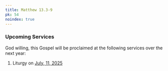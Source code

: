 ```yaml
---
title: Matthew 13.3-9
pk: 54
noindex: true
---
```


### Upcoming Services

God willing, this Gospel will be proclaimed at the following services over the next year:


1. Liturgy on [July, 11, 2025](https://orthocal.info/readings/gregorian/2025/07/11/)
